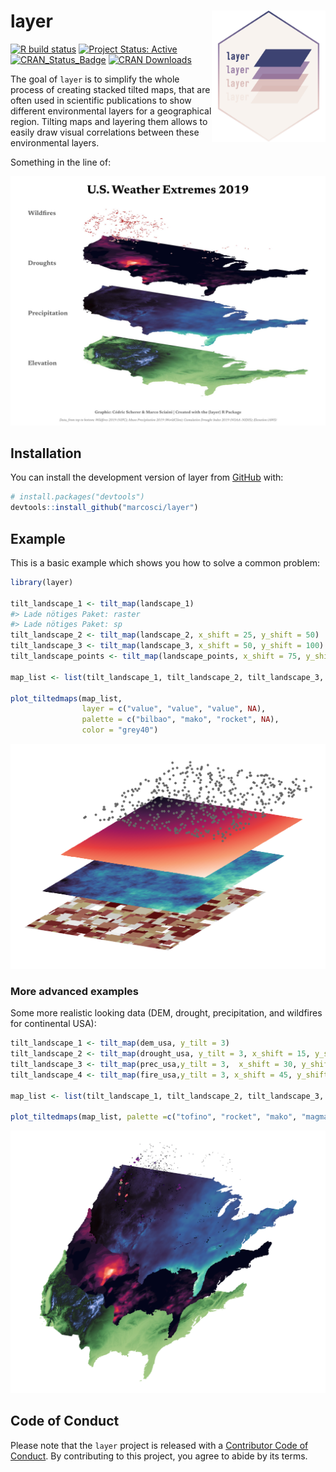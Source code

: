 
<!-- README.md is generated from README.Rmd. Please edit that file -->

# layer <a><img src='man/figures/logo.svg' align="right" height=210 width=182/></a>

<!-- badges: start -->

[![R build
status](https://github.com/marcosci/layer/workflows/R-CMD-check/badge.svg)](https://github.com/marcosci/layer/actions?query=workflow%3AR-CMD-check)
[![Project Status:
Active](https://www.repostatus.org/badges/latest/active.svg)](https://www.repostatus.org/#active)
[![CRAN_Status_Badge](https://www.r-pkg.org/badges/version/layer)](https://cran.r-project.org/web/packages/layer/)
[![CRAN
Downloads](https://cranlogs.r-pkg.org/badges/grand-total/layer?color=orange)](https://cran.r-project.org/package=layer)
<!-- badges: end -->

The goal of `layer` is to simplify the whole process of creating stacked
tilted maps, that are often used in scientific publications to show
different environmental layers for a geographical region. Tilting maps
and layering them allows to easily draw visual correlations between
these environmental layers.

Something in the line of:

![](./man/figures/example.jpg_large)<!-- -->

## Installation

You can install the development version of layer from
[GitHub](https://github.com/) with:

``` r
# install.packages("devtools")
devtools::install_github("marcosci/layer")
```

## Example

This is a basic example which shows you how to solve a common problem:

``` r
library(layer)

tilt_landscape_1 <- tilt_map(landscape_1)
#> Lade nötiges Paket: raster
#> Lade nötiges Paket: sp
tilt_landscape_2 <- tilt_map(landscape_2, x_shift = 25, y_shift = 50)
tilt_landscape_3 <- tilt_map(landscape_3, x_shift = 50, y_shift = 100)
tilt_landscape_points <- tilt_map(landscape_points, x_shift = 75, y_shift = 150)

map_list <- list(tilt_landscape_1, tilt_landscape_2, tilt_landscape_3, tilt_landscape_points)

plot_tiltedmaps(map_list, 
                layer = c("value", "value", "value", NA),
                palette = c("bilbao", "mako", "rocket", NA),
                color = "grey40")
```

<img src="README-example-1.png" width="672" />

### More advanced examples

Some more realistic looking data (DEM, drought, precipitation, and
wildfires for continental USA):

``` r
tilt_landscape_1 <- tilt_map(dem_usa, y_tilt = 3)
tilt_landscape_2 <- tilt_map(drought_usa, y_tilt = 3, x_shift = 15, y_shift = 25)
tilt_landscape_3 <- tilt_map(prec_usa,y_tilt = 3,  x_shift = 30, y_shift = 50)
tilt_landscape_4 <- tilt_map(fire_usa,y_tilt = 3, x_shift = 45, y_shift = 65)

map_list <- list(tilt_landscape_1, tilt_landscape_2, tilt_landscape_3, tilt_landscape_4)

plot_tiltedmaps(map_list, palette =c("tofino", "rocket", "mako", "magma"), direction = c(-1, 1, 1, 1)) 
```

![](man/figures/README-figure-real.png)<!-- -->

## Code of Conduct

Please note that the `layer` project is released with a [Contributor
Code of
Conduct](https://contributor-covenant.org/version/2/0/CODE_OF_CONDUCT.html).
By contributing to this project, you agree to abide by its terms.
